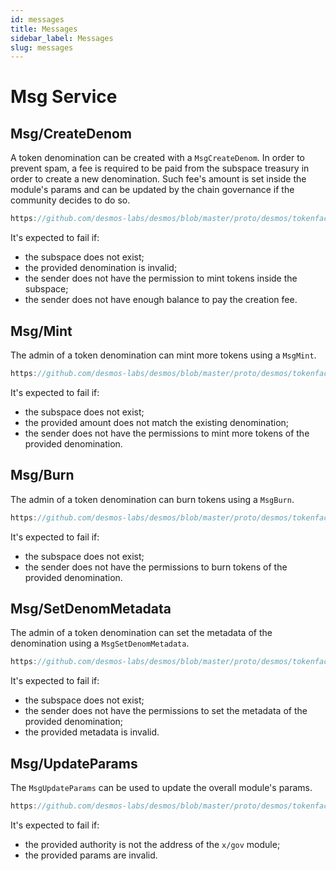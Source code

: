 ```yaml
---
id: messages
title: Messages
sidebar_label: Messages
slug: messages
---
```


# Msg Service

## Msg/CreateDenom
A token denomination can be created with a `MsgCreateDenom`. In order to prevent spam, a fee is required to be paid from the subspace treasury in order to create a new denomination. Such fee's amount is set inside the module's params and can be updated by the chain governance if the community decides to do so.

```js reference
https://github.com/desmos-labs/desmos/blob/master/proto/desmos/tokenfactory/v1/msgs.proto#L55-L78
```

It's expected to fail if:
* the subspace does not exist;
* the provided denomination is invalid;
* the sender does not have the permission to mint tokens inside the subspace;
* the sender does not have enough balance to pay the creation fee.

## Msg/Mint
The admin of a token denomination can mint more tokens using a `MsgMint`.

```js reference
https://github.com/desmos-labs/desmos/blob/master/proto/desmos/tokenfactory/v1/msgs.proto#L88-L116
```

It's expected to fail if:
* the subspace does not exist;
* the provided amount does not match the existing denomination;
* the sender does not have the permissions to mint more tokens of the provided denomination.

## Msg/Burn
The admin of a token denomination can burn tokens using a `MsgBurn`.

```js reference
https://github.com/desmos-labs/desmos/blob/master/proto/desmos/tokenfactory/v1/msgs.proto#L123-L151
```

It's expected to fail if:
* the subspace does not exist;
* the sender does not have the permissions to burn tokens of the provided denomination.

## Msg/SetDenomMetadata
The admin of a token denomination can set the metadata of the denomination using a `MsgSetDenomMetadata`.

```js reference
https://github.com/desmos-labs/desmos/blob/master/proto/desmos/tokenfactory/v1/msgs.proto#L158-L179
```

It's expected to fail if:
* the subspace does not exist;
* the sender does not have the permissions to set the metadata of the provided denomination;
* the provided metadata is invalid.


## Msg/UpdateParams
The `MsgUpdateParams` can be used to update the overall module's params.

```js reference
https://github.com/desmos-labs/desmos/blob/master/proto/desmos/tokenfactory/v1/msgs.proto#L191-L213
```

It's expected to fail if:
* the provided authority is not the address of the `x/gov` module;
* the provided params are invalid.